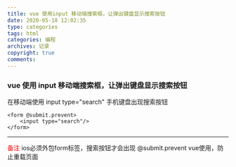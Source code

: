```yaml
---
title: vue 使用input 移动端搜索框，让弹出键盘显示搜索按钮
date: 2020-05-18 12:02:35
type: categories
tags: html
categories: 编程
archives: 记录
copyright: true
comments:
---
```


### vue 使用 input 移动端搜索框，让弹出键盘显示搜索按钮


在移动端使用 input type="search" 手机键盘出现搜索按钮

```
<form @submit.prevent>
    <input type="search"/>
</form>
```
---
<font color=red>备注</font>
ios必须外包form标签，搜索按钮才会出现
@submit.prevent vue使用，防止重载页面